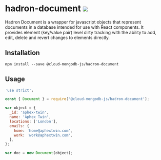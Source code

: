# hadron-document [![][npm_img]][npm_url]

Hadron Document is a wrapper for javascript objects that represent documents
in a database intended for use with React components. It provides element
(key/value pair) level dirty tracking with the ability to add, edit, delete
and revert changes to elements directly.

## Installation

```
npm install --save @cloud-mongodb-js/hadron-document
```

## Usage

```javascript
'use strict';

const { Document } = require('@cloud-mongodb-js/hadron-document');

var object = {
  _id: 'aphex-twin',
  name: 'Aphex Twin',
  locations: ['London'],
  emails: {
    home: 'home@aphextwin.com',
    work: 'work@aphextwin.com',
  },
};

var doc = new Document(object);
```

[npm_img]: https://img.shields.io/npm/v/hadron-document.svg?style=flat-square
[npm_url]: https://www.npmjs.org/package/hadron-document
